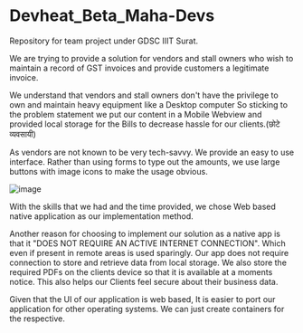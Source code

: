 # Devheat_Beta_Maha-Devs
Repository for team project  under GDSC IIIT Surat.

We are trying to provide a solution for vendors and stall owners who wish to maintain a record of GST invoices and
provide customers a legitimate invoice.

We understand that vendors and stall owners don't have the privilege to own and maintain heavy equipment like a Desktop computer
So sticking to the problem statement we put our content in a Mobile Webview and provided local storage for the Bills to decrease 
hassle for our clients.(छोटे व्यवसायी)

As vendors are not known to be very tech-savvy.
We provide an easy to use interface. Rather than using forms to type out the amounts, we use large buttons
with image icons to make the usage obvious.


![image](https://user-images.githubusercontent.com/90756795/175781058-eaffeca8-00a7-4b0c-ac2e-ed00b8378e10.png)

With the skills that we had and the time provided, we chose Web based native application as our implementation method.

Another reason for choosing to implement our solution as a native app is that it "DOES NOT REQUIRE AN ACTIVE INTERNET CONNECTION".
Which even if present in remote areas is used sparingly. Our app does not require connection to store and retrieve data 
from local storage. We also store the required PDFs on the clients device so that it is available at a moments notice.
This also helps our Clients feel secure about their business data.



Given that the UI of our application is web based, It is easier to port our application for other operating systems.
We can just create containers for the respective.
